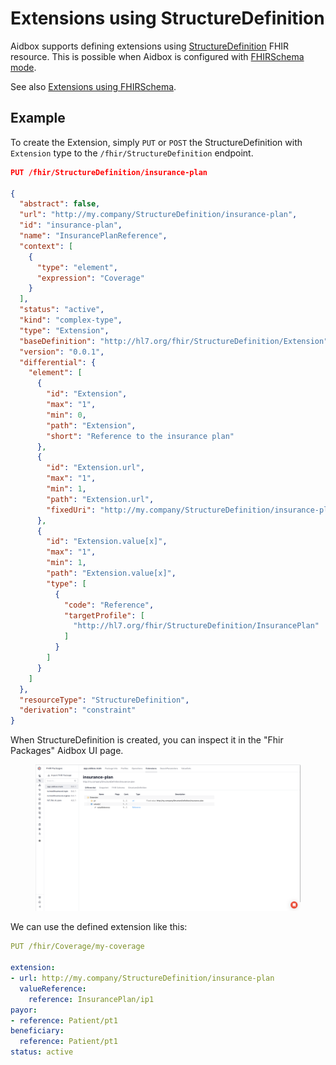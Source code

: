 # Extensions using StructureDefinition

Aidbox supports defining extensions using [StructureDefinition](https://build.fhir.org/structuredefinition.html) FHIR resource. This is possible when Aidbox is configured with [FHIRSchema mode](../../modules/profiling-and-validation/fhir-schema-validator/README.md).&#x20;

See also [Extensions using FHIRSchema](./extensions-using-fhirschema.md).


## Example

To create the Extension, simply `PUT` or `POST` the StructureDefinition with `Extension` type to the `/fhir/StructureDefinition` endpoint.&#x20;

```json
PUT /fhir/StructureDefinition/insurance-plan

{
  "abstract": false,
  "url": "http://my.company/StructureDefinition/insurance-plan",
  "id": "insurance-plan",
  "name": "InsurancePlanReference",
  "context": [
    {
      "type": "element",
      "expression": "Coverage"
    }
  ],
  "status": "active",
  "kind": "complex-type",
  "type": "Extension",
  "baseDefinition": "http://hl7.org/fhir/StructureDefinition/Extension",
  "version": "0.0.1",
  "differential": {
    "element": [
      {
        "id": "Extension",
        "max": "1",
        "min": 0,
        "path": "Extension",
        "short": "Reference to the insurance plan"
      },
      {
        "id": "Extension.url",
        "max": "1",
        "min": 1,
        "path": "Extension.url",
        "fixedUri": "http://my.company/StructureDefinition/insurance-plan"
      },
      {
        "id": "Extension.value[x]",
        "max": "1",
        "min": 1,
        "path": "Extension.value[x]",
        "type": [
          {
            "code": "Reference",
            "targetProfile": [
              "http://hl7.org/fhir/StructureDefinition/InsurancePlan"
            ]
          }
        ]
      }
    ]
  },
  "resourceType": "StructureDefinition",
  "derivation": "constraint"
}
```

When StructureDefinition is created, you can inspect it in the "Fhir Packages" Aidbox UI page.&#x20;

<figure><img src="../../../.gitbook/assets/image (110).png" alt=""><figcaption></figcaption></figure>

We can use the defined extension like this:&#x20;

```yaml
PUT /fhir/Coverage/my-coverage

extension:
- url: http://my.company/StructureDefinition/insurance-plan
  valueReference: 
    reference: InsurancePlan/ip1
payor: 
- reference: Patient/pt1
beneficiary:
  reference: Patient/pt1
status: active
```
